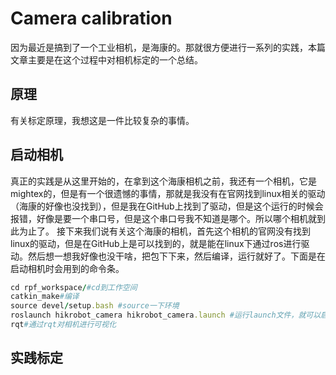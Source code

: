 # Camera calibration
因为最近是搞到了一个工业相机，是海康的。那就很方便进行一系列的实践，本篇文章主要是在这个过程中对相机标定的一个总结。

## 原理
有关标定原理，我想这是一件比较复杂的事情。

## 启动相机
真正的实践是从这里开始的，在拿到这个海康相机之前，我还有一个相机，它是mightex的，但是有一个很遗憾的事情，那就是我没有在官网找到linux相关的驱动（海康的好像也没找到），但是我在GitHub上找到了驱动，但是这个运行的时候会报错，好像是要一个串口号，但是这个串口号我不知道是哪个。所以哪个相机就到此为止了。
接下来我们说有关这个海康的相机，首先这个相机的官网没有找到linux的驱动，但是在GitHub上是可以找到的，就是能在linux下通过ros进行驱动。然后想一想我好像也没干啥，把包下下来，然后编译，运行就好了。下面是在启动相机时会用到的命令条。
```ruby
cd rpf_workspace/#cd到工作空间
catkin_make#编译
source devel/setup.bash #source一下环境
roslaunch hikrobot_camera hikrobot_camera.launch #运行launch文件，就可以启动相机了
rqt#通过rqt对相机进行可视化
```
## 实践标定

